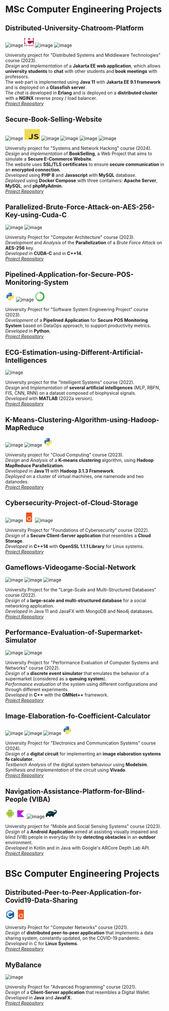 # MSc Computer Engineering Projects

<!-- Distributed-University-Chatroom-Platform -->
## Distributed-University-Chatroom-Platform
<span align="left">
    <img src="https://www.vectorlogo.zone/logos/java/java-horizontal.svg" alt="image" width="80" height="30">
    <img src="https://raw.githubusercontent.com/devicons/devicon/master/icons/erlang/erlang-plain-wordmark.svg" alt="image" width="30" height="30">
    <img src="https://jakarta.ee/images/jakarta/jakarta-ee-logo-color.svg" alt="image" width="100" height="30">
    <img src="https://img.shields.io/badge/-NGINX-009639?logo=nginx&logoColor=white&style=round" alt="image" width="95" height="30">
</span>

University project for "Distributed Systems and Middleware Technologies" course (2023).  
*Design* and *implementation* of a **Jakarta EE web application**, which allows **university students** to **chat** with other students and **book meetings** with professors.  
The *web* part is implemented using **Java 11** with **Jakarta EE 9.1 framework** and is deployed on a **Glassfish server**.  
The *chat* is developed in **Erlang** and is deployed on a **distributed cluster** with a **NGINX** reverse proxy / load balancer.          
*[Project Repository](https://github.com/FabrizioLanzillo/Distributed-University-Chatroom-Platform)*    

<!-- Secure-Book-Selling-Website -->
## Secure-Book-Selling-Website
<span align="left">
    <img src="https://www.vectorlogo.zone/logos/php/php-horizontal.svg" alt="image" width="65" height="35">
    <img src="https://raw.githubusercontent.com/devicons/devicon/55609aa5bd817ff167afce0d965585c92040787a/icons/javascript/javascript-original.svg" alt="image" width="50" height="35">
    <img src="https://www.vectorlogo.zone/logos/mysql/mysql-official.svg" alt="image" width="85" height="35">
    <img src="https://www.vectorlogo.zone/logos/docker/docker-official.svg" alt="image" width="60" height="45">
    <img src="https://www.vectorlogo.zone/logos/phpmyadmin/phpmyadmin-ar21.svg" alt="image" width="90" height="45">
    <img src="https://www.vectorlogo.zone/logos/apache/apache-official.svg" alt="image" width="90" height="45">

</span>

University project for "Systems and Network Hacking" course (2024).  
*Design* and *implementation* of **BookSelling**, a Web Project that aims to simulate a **Secure E-Commerce Website**.  
The website uses **SSL/TLS certificates** to ensure **secure communication** in an **encrypted connection**.  
*Developed* using **PHP 8** and **Javascript** with **MySQL** database.   
*Deployed* using **Docker Compose** with three containers: **Apache Server**, **MySQL**, and **phpMyAdmin**.         
*[Project Repository](https://github.com/FabrizioLanzillo/Secure-Book-Selling-Website)*

<!-- Parallelized-Brute-Force-Attack-on-AES-256-Key-using-Cuda-C -->
## Parallelized-Brute-Force-Attack-on-AES-256-Key-using-Cuda-C
<span align="left">
    <img src="https://img.shields.io/badge/-CUDA%20C-76B900?logo=NVIDIA&logoColor=white&style=round" alt="image" width="95" height="30">
    <img src="https://isocpp.org/assets/images/cpp_logo.png" alt="image" width="26" height="30">
</span>

University Project for "Computer Architecture" course (2023).  
*Development* and *Analysis* of the **Parallelization** of a *Brute Force Attack* on **AES-256** key.  
*Developed* in **CUDA-C** and in **C++14**.  
*[Project Repository](https://github.com/FabrizioLanzillo/Parallelized-AES-Brute-Force-Attack-with-Cuda)*   

<!-- Pipelined-Application-for-Secure-POS-Monitoring-System -->
## Pipelined-Application-for-Secure-POS-Monitoring-System
<span align="left">
    <img src="https://raw.githubusercontent.com/devicons/devicon/master/icons/python/python-original.svg" alt="image" width="30" height="30">
    <img src="https://img.shields.io/badge/-Flask-000000?logo=flask&logoColor=white&style=round" alt="image" width="95" height="30">
    <img src="https://raw.githubusercontent.com/devicons/devicon/master/icons/anaconda/anaconda-original.svg" alt="image" width="30" height="30">
</span>

University Project for "Software System Engineering Project" course (2023).  
*Development* of a **Pipelined Application** for **Secure POS Monitoring System** based on DataOps approach, to support productivity metrics.  
*Developed* in **Python**.  
*[Project Repository](https://github.com/FabrizioLanzillo/Pipelined-Application-for-Secure-POS-Monitoring-System)*   

<!-- ECG-Estimation-using-Different-Artificial-Intelligences -->
## ECG-Estimation-using-Different-Artificial-Intelligences
<span align="left">
    <img src="https://upload.wikimedia.org/wikipedia/commons/thumb/2/21/Matlab_Logo.png/667px-Matlab_Logo.png" alt="image" width="30" height="28">
</span>

University project for the "Intelligent Systems" course (2022).  
*Design* and *Implementation* of **several artificial intelligences** (MLP, RBFN, FIS, CNN, RNN) on a dataset composed of biophysical signals.  
*Developed* with **MATLAB** (2022a version).  
*[Project Repository](https://github.com/FabrizioLanzillo/ECG-Estimation-using-Different-Artificial-Intelligences)*   

<!-- K-Means-Clustering-Algorithm-using-Hadoop-MapReduce -->
## K-Means-Clustering-Algorithm-using-Hadoop-MapReduce
<span align="left">
    <img src="https://www.vectorlogo.zone/logos/java/java-horizontal.svg" alt="image" width="80" height="30">
    <img src="https://www.vectorlogo.zone/logos/apache_hadoop/apache_hadoop-icon.svg" alt="image" width="30" height="30">
    <img src="https://raw.githubusercontent.com/devicons/devicon/master/icons/python/python-original.svg" alt="image" width="30" height="30">
</span>

University project for "Cloud Computing" course (2023).  
*Design* and *Analysis* of a **K-means clustering** algorithm, using **Hadoop MapReduce Parallelization**.   
*Developed* in **Java 11** with **Hadoop 3.1.3 Framework**.   
*Deployed* on a cluster of virtual machines, one namenode and two datanodes.       
*[Project Repository](https://github.com/FabrizioLanzillo/K-Means-Clustering-Algorithm-using-Hadoop-MapReduce)*    

<!-- Cybersecurity-Project-of-Cloud-Storage -->
## Cybersecurity-Project-of-Cloud-Storage
<span align="left">
    <img src="https://isocpp.org/assets/images/cpp_logo.png" alt="image" width="26" height="30">
    <img src="https://raw.githubusercontent.com/devicons/devicon/master/icons/ubuntu/ubuntu-plain.svg" alt="image" width="30" height="30">
    <img src="https://www.vectorlogo.zone/logos/openssl/openssl-official.svg" alt="image" width="115" height="30">
</span>

University Project for "Foundations of Cybersecurity" course (2022).  
*Design* of a **Secure Client-Server application** that resembles a **Cloud Storage**.  
*Developed* in **C++14** with **OpenSSL 1.1.1 Library** for Linux systems.  
*[Project Repository](https://github.com/FabrizioLanzillo/Cybersecurity-Project-of-Cloud-Storage)*

<!-- Gameflows-Videogame-Social-Network -->
## Gameflows-Videogame-Social-Network
<span align="left">
    <img src="https://www.vectorlogo.zone/logos/java/java-horizontal.svg" alt="image" width="85" height="35">
    <img src="https://www.vectorlogo.zone/logos/mongodb/mongodb-ar21.svg" alt="image" width="70" height="35">
    <img src="https://dist.neo4j.com/wp-content/uploads/20210423072428/neo4j-logo-2020-1.svg" alt="image" width="80" height="35">
</span>

University Project for the "Large-Scale and Multi-Structured Databases" course (2022).  
*Design* of a **large-scale and multi-structured database** for a social networking application.  
*Developed* in Java 11 and JavaFX with MongoDB and Neo4j databases.  
*[Project Repository](https://github.com/FabrizioLanzillo/Gameflows-Videogame-Social-Network)*   

<!-- Performance-Evaluation-of-Supermarket-Simulator -->   
## Performance-Evaluation-of-Supermarket-Simulator
<span align="left">
    <img src="https://img.shields.io/badge/-OMNeT++-4d83a1?logoColor=white&style=round" alt="image" width="95" height="30">
    <img src="https://isocpp.org/assets/images/cpp_logo.png" alt="image" width="26" height="30">
</span>

University Project for "Performance Evaluation of Computer Systems and Networks" course (2022).  
*Design* of a **discrete event simulator** that emulates the behavior of a supermarket (considered as a **queuing system**).   
*Performance evaluation* of the system using different configurations and through different experiments.  
*Developed* in **C++** with the **OMNet++** framework.  
*[Project Repository](https://github.com/FabrizioLanzillo/Performance-Evaluation-of-Supermarket-Simulator)*  

<!-- Image-Elaboration-fo-Coefficient-Calculator -->   
## Image-Elaboration-fo-Coefficient-Calculator
<span align="left">
    <img src="https://img.shields.io/badge/VHDL-%23D22128.svg?style=rounde" alt="image" width="60" height="30">
    <img src="https://img.shields.io/badge/ModelSim-4479A1?style=round" alt="image" width="85" height="30">
    <img src="https://img.shields.io/badge/Vivado-%e4e796.svg?style=round" alt="image" width="75" height="30">
    <img src="https://raw.githubusercontent.com/devicons/devicon/master/icons/python/python-original.svg" alt="image" width="30" height="30">
</span>

University Project for "Electronics and Communication Systems" course (2024).  
*Design* of a **digital circuit** for implementing an **image elaboration systems fo calculator**.   
*Testbench Analysis* of the digital system behaviour using **Modelsim**.  
*Synthesis and Implementation* of the circuit using **Vivado**.  
*[Project Repository](https://github.com/FabrizioLanzillo/Image-Elaboration-fo-Coefficient-Calculator)* 

<!-- Navigation-Assistance-Platform-for-Blind-People (VIBA) -->
## Navigation-Assistance-Platform-for-Blind-People (VIBA)
<span align="left">
    <img src="https://raw.githubusercontent.com/devicons/devicon/master/icons/android/android-plain.svg" alt="image" width="30" height="30">
    <img src="https://raw.githubusercontent.com/devicons/devicon/master/icons/kotlin/kotlin-original.svg" alt="image" width="30" height="28">
    <img src="https://www.vectorlogo.zone/logos/java/java-horizontal.svg" alt="image" width="80" height="30">
    <img src="https://raw.githubusercontent.com/devicons/devicon/6910f0503efdd315c8f9b858234310c06e04d9c0/icons/gradle/gradle-original.svg" alt="image" width="35" height="30">
</span>

University project for "Mobile and Social Sensing Systems" course (2023).  
*Design* of a **Android Application** aimed at assisting visually impaired and blind (VIB) people in everyday life by **detecting obstacles** in an **outdoor** environment.  
*Developed* in Kotlin and in Java with Google's ARCore Depth Lab API.  
*[Project Repository](https://github.com/FabrizioLanzillo/Navigation-Assistance-Platform-for-Blind-People)*     

# BSc Computer Engineering Projects

<!-- Distributed-Peer-to-Peer-Application-for-Covid19-Data-Sharing -->
## Distributed-Peer-to-Peer-Application-for-Covid19-Data-Sharing
<span align="left">
    <img src="https://raw.githubusercontent.com/devicons/devicon/master/icons/c/c-original.svg" alt="image" width="30" height="30">
    <img src="https://raw.githubusercontent.com/devicons/devicon/master/icons/ubuntu/ubuntu-plain.svg" alt="image" width="30" height="30">
</span>
  
University Project for "Computer Networks" course (2021).  
*Design* of **distributed peer-to-peer application** that implements a data sharing system, constantly updated, on the COVID-19 pandemic.  
*Developed* in *C* for **Linux Systems**.  
*[Project Repository](https://github.com/FabrizioLanzillo/Distributed-Peer-to-Peer-Application-for-Covid19-Data-Sharing)*   

<!-- MyBalance -->
## MyBalance
<span align="left">
    <img src="https://www.vectorlogo.zone/logos/java/java-horizontal.svg" alt="image" width="80" height="30">
</span>

University Project for "Advanced Programming" course (2021).  
*Design* of a **Client-Server application** that resembles a Digital Wallet.  
*Developed* in **Java** and **JavaFX**.  
*[Project Repository](https://github.com/FabrizioLanzillo/MyBalance)*
